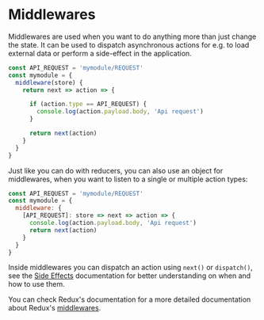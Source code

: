 # Middlewares

Middlewares are used when you want to do anything more than just change the state. It can be used to dispatch asynchronous actions for e.g. to load external data or perform a side-effect in the application.

```js
const API_REQUEST = 'mymodule/REQUEST'
const mymodule = {
  middleware(store) {
    return next => action => {

      if (action.type == API_REQUEST) {
        console.log(action.payload.body, 'Api request')
      }

      return next(action)
    }
  }
}
```

Just like you can do with reducers, you can also use an object for middlewares, when you want to listen to a single or multiple action types:

```js
const API_REQUEST = 'mymodule/REQUEST'
const mymodule = {
  middleware: {
    [API_REQUEST]: store => next => action => {
      console.log(action.payload.body, 'Api request')
      return next(action)
    }
  }
}
```

Inside middlewares you can dispatch an action using `next()` or `dispatch()`, see the [Side Effects](SideEffects.md) documentation for better understanding on when and how to use them.

You can check Redux's documentation for a more detailed documentation about Redux's [middlewares](http://redux.js.org/docs/advanced/Middleware.html).

